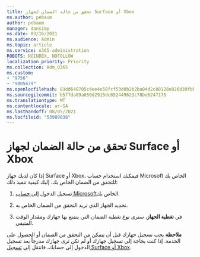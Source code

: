 ```yaml
---
title: تحقق من حالة الضمان لجهاز Surface أو Xbox
ms.author: pebaum
author: pebaum
manager: dansimp
ms.date: 03/16/2021
ms.audience: Admin
ms.topic: article
ms.service: o365-administration
ROBOTS: NOINDEX, NOFOLLOW
localization_priority: Priority
ms.collection: Adm_O365
ms.custom:
- "9756"
- "9005679"
ms.openlocfilehash: 83dd648705c4ee4e58fcf53d0b2b2ba04d2c80128e826d39fbb2061eb547f63e
ms.sourcegitcommit: b5f7da89a650d2915dc652449623c78be6247175
ms.translationtype: MT
ms.contentlocale: ar-SA
ms.lasthandoff: 08/05/2021
ms.locfileid: "53989038"
---
```

# <a name="check-the-warranty-status-for-a-surface-or-xbox-device"></a>تحقق من حالة الضمان لجهاز Surface أو Xbox

إذا كان لديك جهاز Surface أو Xbox، فيمكنك استخدام حساب Microsoft الخاص بك للتحقق من الضمان الخاص بك. إليك كيفية تنفيذ ذلك:

1. تسجيل الدخول إلى[ حساب Microsoft](https://account.microsoft.com/devices/)الخاص بك. 

1. تحديد الجهاز الذي تريد التحقق من الضمان الخاص به.

1. في **تغطية الجهاز**، سترى نوع تغطية الضمان التي يتمتع بها جهازك ومقدار الوقت المتبقي.

**ملاحظة** يجب تسجيل جهازك قبل أن تتمكن من التحقق من الضمان أو الحصول على الخدمة. إذا كنت بحاجة إلى تسجيل جهازك أو لم تكن ترى جهازك مدرجاً بعد تسجيل الدخول إلى حسابك، فانتقل إلى [تسجيل Surface أو Xbox](https://support.microsoft.com/surface/register-your-surface-or-xbox-fd7d73f8-b0e6-c9fa-e83b-0b64652e2376).
